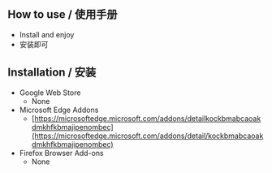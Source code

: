 ## How to use / 使用手册
- Install and enjoy
- 安装即可

## Installation / 安装
- Google Web Store
    - None
- Microsoft Edge Addons
    - [https://microsoftedge.microsoft.com/addons/detailkockbmabcaoakdmkhfkbmajipenombec](https://microsoftedge.microsoft.com/addons/detail/kockbmabcaoakdmkhfkbmajipenombec)
- Firefox Browser Add-ons
    - None